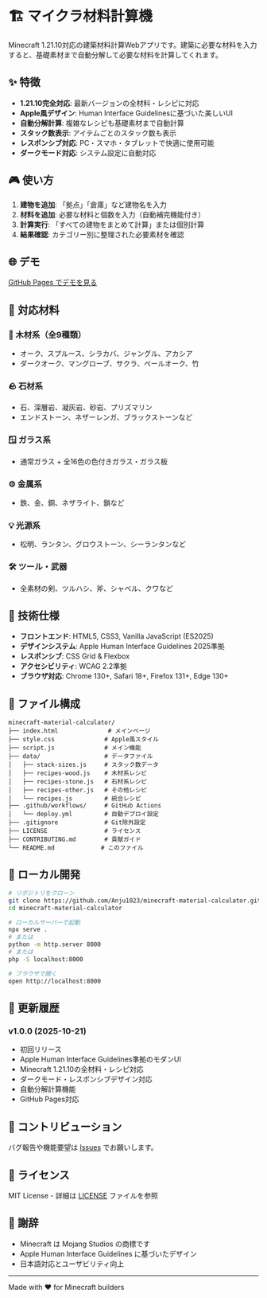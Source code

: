 # 🏗️ マイクラ材料計算機

Minecraft 1.21.10対応の建築材料計算Webアプリです。建築に必要な材料を入力すると、基礎素材まで自動分解して必要な材料を計算してくれます。

## ✨ 特徴

- **1.21.10完全対応**: 最新バージョンの全材料・レシピに対応
- **Apple風デザイン**: Human Interface Guidelinesに基づいた美しいUI
- **自動分解計算**: 複雑なレシピも基礎素材まで自動計算
- **スタック数表示**: アイテムごとのスタック数も表示
- **レスポンシブ対応**: PC・スマホ・タブレットで快適に使用可能
- **ダークモード対応**: システム設定に自動対応

## 🎮 使い方

1. **建物を追加**: 「拠点」「倉庫」など建物名を入力
2. **材料を追加**: 必要な材料と個数を入力（自動補完機能付き）
3. **計算実行**: 「すべての建物をまとめて計算」または個別計算
4. **結果確認**: カテゴリー別に整理された必要素材を確認

## 🌐 デモ

[GitHub Pages でデモを見る](https://Anju1023.github.io/minecraft-material-calculator/)

## 📱 対応材料

### 🌲 木材系（全9種類）
- オーク、スプルース、シラカバ、ジャングル、アカシア
- ダークオーク、マングローブ、サクラ、ペールオーク、竹

### 🪨 石材系
- 石、深層岩、凝灰岩、砂岩、プリズマリン
- エンドストーン、ネザーレンガ、ブラックストーンなど

### 🪟 ガラス系
- 通常ガラス + 全16色の色付きガラス・ガラス板

### ⚙️ 金属系
- 鉄、金、銅、ネザライト、鎖など

### 💡 光源系
- 松明、ランタン、グロウストーン、シーランタンなど

### 🛠️ ツール・武器
- 全素材の剣、ツルハシ、斧、シャベル、クワなど

## 🚀 技術仕様

- **フロントエンド**: HTML5, CSS3, Vanilla JavaScript (ES2025)
- **デザインシステム**: Apple Human Interface Guidelines 2025準拠
- **レスポンシブ**: CSS Grid & Flexbox
- **アクセシビリティ**: WCAG 2.2準拠
- **ブラウザ対応**: Chrome 130+, Safari 18+, Firefox 131+, Edge 130+

## 📁 ファイル構成

```
minecraft-material-calculator/
├── index.html              # メインページ
├── style.css              # Apple風スタイル
├── script.js              # メイン機能
├── data/                  # データファイル
│   ├── stack-sizes.js     # スタック数データ
│   ├── recipes-wood.js    # 木材系レシピ
│   ├── recipes-stone.js   # 石材系レシピ
│   ├── recipes-other.js   # その他レシピ
│   └── recipes.js         # 統合レシピ
├── .github/workflows/     # GitHub Actions
│   └── deploy.yml         # 自動デプロイ設定
├── .gitignore             # Git除外設定
├── LICENSE                # ライセンス
├── CONTRIBUTING.md        # 貢献ガイド
└── README.md             # このファイル
```

## 🔧 ローカル開発

```bash
# リポジトリをクローン
git clone https://github.com/Anju1023/minecraft-material-calculator.git
cd minecraft-material-calculator

# ローカルサーバーで起動
npx serve .
# または
python -m http.server 8000
# または
php -S localhost:8000

# ブラウザで開く
open http://localhost:8000
```

## 📝 更新履歴

### v1.0.0 (2025-10-21)
- 初回リリース
- Apple Human Interface Guidelines準拠のモダンUI
- Minecraft 1.21.10の全材料・レシピ対応
- ダークモード・レスポンシブデザイン対応
- 自動分解計算機能
- GitHub Pages対応

## 🤝 コントリビューション

バグ報告や機能要望は [Issues](https://github.com/Anju1023/minecraft-material-calculator/issues) でお願いします。

## 📄 ライセンス

MIT License - 詳細は [LICENSE](LICENSE) ファイルを参照

## 🙏 謝辞

- Minecraft は Mojang Studios の商標です
- Apple Human Interface Guidelines に基づいたデザイン
- 日本語対応とユーザビリティ向上

---

Made with ❤️ for Minecraft builders